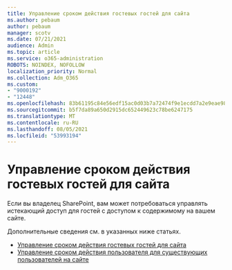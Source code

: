 ```yaml
---
title: Управление сроком действия гостевых гостей для сайта
ms.author: pebaum
author: pebaum
manager: scotv
ms.date: 07/21/2021
audience: Admin
ms.topic: article
ms.service: o365-administration
ROBOTS: NOINDEX, NOFOLLOW
localization_priority: Normal
ms.collection: Adm_O365
ms.custom:
- "9000192"
- "12448"
ms.openlocfilehash: 83b61195c84e56edf15ac0d03b7a72474f9e1ecdd7a2e9eae98bab59c16f1b02
ms.sourcegitcommit: b5f7da89a650d2915dc652449623c78be6247175
ms.translationtype: MT
ms.contentlocale: ru-RU
ms.lasthandoff: 08/05/2021
ms.locfileid: "53993194"
---
```

# <a name="manage-guest-expiration-for-a-site"></a>Управление сроком действия гостевых гостей для сайта

Если вы владелец SharePoint, вам может потребоваться управлять истекающий доступ для гостей с доступом к содержимому на вашем сайте.

Дополнительные сведения см. в указанных ниже статьях.

- [Управление сроком действия гостевых гостей для сайта](https://support.microsoft.com/office/manage-guest-expiration-for-a-site-25bee24f-42ad-4ee8-8402-4186eed74dea)
- [Управление сроком действия пользователя для существующих пользователей на сайте](/sharepoint/dev/solution-guidance/manage-user-sharing-expiration)